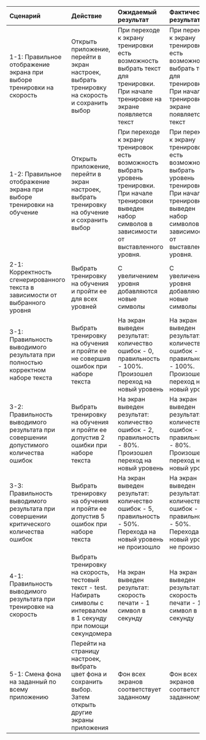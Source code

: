 |Сценарий|Действие|Ожидаемый результат|Фактический результат| Оценка|
|:---|:---|:---|:---|:---|
|1-1: Правильное отображение экрана при выборе тренировки на скорость | Открыть приложение, перейти в экран настроек, выбрать тренировку на скорость и сохранить выбор | При переходе к экрану тренировки есть возможность выбрать текст для тренировки. При начале тренировке на экране появляется текст | При переходе к экрану тренировки есть возможность выбрать текст для тренировки. При начале тренировке на экране появляется текст |Тест пройден|
|1-2: Правильное отображение экрана при выборе тренировки на обучение | Открыть приложение, перейти в экран настроек, выбрать тренировку на обучение и сохранить выбор | При переходе к экрану тренировок есть возможность выбрать уровень тренировки. При начале тренировки выведен набор символов в зависимости от выставленного уровня. | При переходе к экрану тренировок есть возможность выбрать уровень тренировки. При начале тренировки выведен набор символов в зависимости от выставленного уровня. |Тест пройден|
|2-1: Корректность сгенерированного текста в зависимости от выбранного уровня | Выбрать тренировку на обучения и пройти ее для всех уровней | С увеличением уровня добавляются новые символы | С увеличением уровня добавляются новые символы |Тест пройден|
|3-1: Правильность выводимого результата при полностью корректном наборе текста | Выбрать тренировку на обучения и пройти ее не совершив ошибок при наборе текста |На экран выведен результат: количество ошибок - 0, правильность - 100%. Произошел переход на новый уровень| На экран выведен результат: количество ошибок - 0, правильность - 100%. Произошел переход на новый уровень |Тест пройден|
|3-2: Правильность выводимого результата при совершении допустимого количества ошибок | Выбрать тренировку на обучения и пройти ее допустив 2 ошибки при наборе текста | На экран выведен результат: количество ошибок - 2, правильность - 80%. Произошел переход на новый уровень | На экран выведен результат: количество ошибок - 2, правильность - 80%. Произошел переход на новый уровень |Тест пройден|
|3-3: Правильность выводимого результата при совершении критического количества ошибок | Выбрать тренировку на обучения и пройти ее допустив 5 ошибок при наборе текста | На экран выведен результат: количество ошибок - 5, правильность - 50%. Перехода на новый уровень не произошло | На экран выведен результат: количество ошибок - 5, правильность - 50%. Перехода на новый уровень не произошло  |Тест пройден|
|4-1: Правильность выводимого результата при тренировке на скорость | Выбрать тренировку на скорость, тестовый текст - test. Набирать символы с интервалом в 1 секунду при помощи секундомера | На экран выведен результат: скорость печати - 1 символ в секунду | На экран выведен результат: скорость печати - 1 символ в секунду |Тест пройден|
|5-1: Смена фона на заданный по всему приложению | Перейти на страницу настроек, выбрать цвет фона и сохранить выбор. Затем открыть другие экраны приложения | Фон всех экранов соответствует заданному | Фон всех экранов соответствует заданному |Тест пройден|
